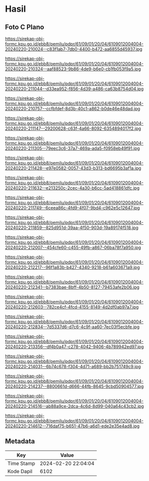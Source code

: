 # Hasil

## Foto C Plano

https://sirekap-obj-formc.kpu.go.id/ebb8/pemilu/pdpr/61/09/01/20/04/6109012004004-20240220-210024--c83f1ab7-7db0-4400-b472-aa6855d45937.jpg

https://sirekap-obj-formc.kpu.go.id/ebb8/pemilu/pdpr/61/09/01/20/04/6109012004004-20240220-210324--aaf88523-9b86-4de9-b6e0-cb1fb053f9a5.jpg

https://sirekap-obj-formc.kpu.go.id/ebb8/pemilu/pdpr/61/09/01/20/04/6109012004004-20240220-211044--d33ea952-f856-4d39-a486-ca63b8754d04.jpg

https://sirekap-obj-formc.kpu.go.id/ebb8/pemilu/pdpr/61/09/01/20/04/6109012004004-20240220-210757--ccfbfdef-8d3b-40c1-a862-b0de46e48dad.jpg

https://sirekap-obj-formc.kpu.go.id/ebb8/pemilu/pdpr/61/09/01/20/04/6109012004004-20240220-211147--29200628-c63f-4a66-8092-6354894017f2.jpg

https://sirekap-obj-formc.kpu.go.id/ebb8/pemilu/pdpr/61/09/01/20/04/6109012004004-20240220-211305--79eec3c6-37a7-469a-ada5-f0958eb49f91.jpg

https://sirekap-obj-formc.kpu.go.id/ebb8/pemilu/pdpr/61/09/01/20/04/6109012004004-20240220-211428--e97e0582-0057-43d3-b313-bd6695b3af1a.jpg

https://sirekap-obj-formc.kpu.go.id/ebb8/pemilu/pdpr/61/09/01/20/04/6109012004004-20240220-211632--e213250c-2cec-4a30-b6cc-5ad418861dfc.jpg

https://sirekap-obj-formc.kpu.go.id/ebb8/pemilu/pdpr/61/09/01/20/04/6109012004004-20240220-211749--6ceea86c-4fd9-4f07-9bd4-c962e5c12647.jpg

https://sirekap-obj-formc.kpu.go.id/ebb8/pemilu/pdpr/61/09/01/20/04/6109012004004-20240220-211859--825d951d-39aa-4f50-903d-19a89174f518.jpg

https://sirekap-obj-formc.kpu.go.id/ebb8/pemilu/pdpr/61/09/01/20/04/6109012004004-20240220-212007--454cfe60-c455-49fb-a867-06ba78f7a950.jpg

https://sirekap-obj-formc.kpu.go.id/ebb8/pemilu/pdpr/61/09/01/20/04/6109012004004-20240220-212217--96f1a83b-b427-4340-9218-b61a603671a9.jpg

https://sirekap-obj-formc.kpu.go.id/ebb8/pemilu/pdpr/61/09/01/20/04/6109012004004-20240220-212341--b7383bae-8bff-4b50-8127-79453afe2b06.jpg

https://sirekap-obj-formc.kpu.go.id/ebb8/pemilu/pdpr/61/09/01/20/04/6109012004004-20240220-212603--782ce4cf-4fcd-4155-8149-4d2df0ab97a7.jpg

https://sirekap-obj-formc.kpu.go.id/ebb8/pemilu/pdpr/61/09/01/20/04/6109012004004-20240220-212834--7d5337d6-d7c6-4c9f-aa60-7ec03f5ecbfe.jpg

https://sirekap-obj-formc.kpu.go.id/ebb8/pemilu/pdpr/61/09/01/20/04/6109012004004-20240220-213356--df4b0a47-c278-4042-9406-4b789942ed97.jpg

https://sirekap-obj-formc.kpu.go.id/ebb8/pemilu/pdpr/61/09/01/20/04/6109012004004-20240220-214031--6b74c678-f304-4d71-a689-bb2b751749c9.jpg

https://sirekap-obj-formc.kpu.go.id/ebb8/pemilu/pdpr/61/09/01/20/04/6109012004004-20240220-214237--8800661d-d666-44fb-8645-9cbd50904577.jpg

https://sirekap-obj-formc.kpu.go.id/ebb8/pemilu/pdpr/61/09/01/20/04/6109012004004-20240220-214516--ab88a9ce-2dca-4c6d-8d99-040a64c43cb2.jpg

https://sirekap-obj-formc.kpu.go.id/ebb8/pemilu/pdpr/61/09/01/20/04/6109012004004-20240220-214612--716daf75-b651-47b6-a6d1-ede2e35e4ad8.jpg


## Metadata

| Key        | Value               |
| ---------- | ------------------- |
| Time Stamp | 2024-02-20 22:04:04 |
| Kode Dapil | 6102                |



